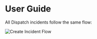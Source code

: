 # User Guide

All Dispatch incidents follow the same flow:

![Create Incident Flow](https://lh6.googleusercontent.com/_NM9lqCbtuovA1uNpPIkviYiWJcXNIAodIUGUe_Xe9KklUeAMgE1IU2S-kWS-tD4Cv9xQ2A1-7_gYh81znjlBf5FW2WRYNJygVPRCbMHZ5x9jwROj1bkZ5a0nx4oyrm9jq1Np2l1)

